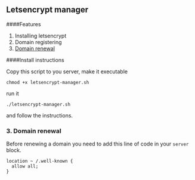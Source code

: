 ## Letsencrypt manager

####Features

1. Installing letsencrypt
2. Domain registering
3. [Domain renewal](#3-domain-renewal)

####Install instructions

Copy this script to you server, make it executable

```
chmod +x letsencrypt-manager.sh
```

run it

```
./letsencrypt-manager.sh
```

and follow the instructions.


### 3. Domain renewal

Before renewing a domain you need to add this line of code in your `server` block.

```
location ~ /.well-known {
  allow all;
}
```
